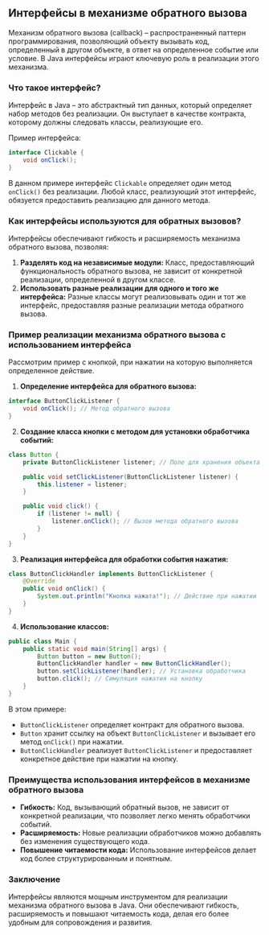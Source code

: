 ## Интерфейсы в механизме обратного вызова

Механизм обратного вызова (callback) – распространенный паттерн программирования, позволяющий объекту вызывать код, определенный в другом объекте, в ответ на определенное событие или условие. В Java интерфейсы играют ключевую роль в реализации этого механизма.

### Что такое интерфейс?

Интерфейс в Java – это абстрактный тип данных, который определяет набор методов без реализации. Он выступает в качестве контракта, которому должны следовать классы, реализующие его. 

Пример интерфейса:

```java
interface Clickable {
    void onClick(); 
}
```

В данном примере интерфейс `Clickable` определяет один метод `onClick()` без реализации. Любой класс, реализующий этот интерфейс, обязуется предоставить реализацию для данного метода.

### Как интерфейсы используются для обратных вызовов?

Интерфейсы обеспечивают гибкость и расширяемость механизма обратного вызова, позволяя:

1. **Разделять код на независимые модули:** Класс, предоставляющий функциональность обратного вызова, не зависит от конкретной реализации, определенной в другом классе.
2. **Использовать разные реализации для одного и того же интерфейса:** Разные классы могут реализовывать один и тот же интерфейс, предоставляя разные реализации метода обратного вызова.

### Пример реализации механизма обратного вызова с использованием интерфейса

Рассмотрим пример с кнопкой, при нажатии на которую выполняется определенное действие.

1. **Определение интерфейса для обратного вызова:**

```java
interface ButtonClickListener {
    void onClick(); // Метод обратного вызова
}
```

2. **Создание класса кнопки с методом для установки обработчика событий:**

```java
class Button {
    private ButtonClickListener listener; // Поле для хранения объекта обработчика

    public void setClickListener(ButtonClickListener listener) {
        this.listener = listener; 
    }

    public void click() { 
        if (listener != null) {
            listener.onClick(); // Вызов метода обратного вызова
        }
    }
}
```

3. **Реализация интерфейса для обработки события нажатия:**

```java
class ButtonClickHandler implements ButtonClickListener {
    @Override
    public void onClick() {
        System.out.println("Кнопка нажата!"); // Действие при нажатии
    }
}
```

4. **Использование классов:**

```java
public class Main {
    public static void main(String[] args) {
        Button button = new Button();
        ButtonClickHandler handler = new ButtonClickHandler();
        button.setClickListener(handler); // Установка обработчика
        button.click(); // Симуляция нажатия на кнопку
    }
}
```

В этом примере:

- `ButtonClickListener` определяет контракт для обратного вызова.
- `Button` хранит ссылку на объект `ButtonClickListener` и вызывает его метод `onClick()` при нажатии.
- `ButtonClickHandler` реализует `ButtonClickListener` и предоставляет конкретное действие при нажатии на кнопку.

### Преимущества использования интерфейсов в механизме обратного вызова

- **Гибкость:** Код, вызывающий обратный вызов, не зависит от конкретной реализации, что позволяет легко менять обработчики событий.
- **Расширяемость:** Новые реализации обработчиков можно добавлять без изменения существующего кода.
- **Повышение читаемости кода:** Использование интерфейсов делает код более структурированным и понятным.

### Заключение

Интерфейсы являются мощным инструментом для реализации механизма обратного вызова в Java. Они обеспечивают гибкость, расширяемость и повышают читаемость кода, делая его более удобным для сопровождения и развития. 
